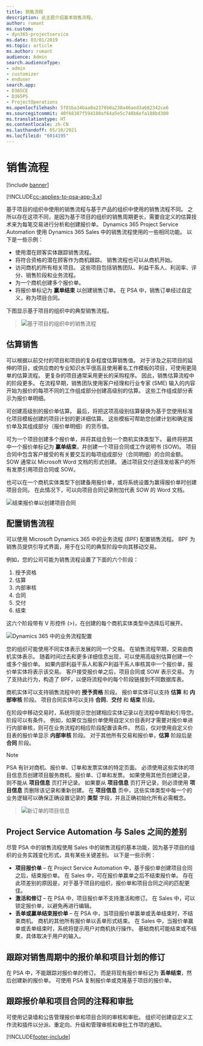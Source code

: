 ```yaml
---
title: 销售流程
description: 此主题介绍基本销售流程。
author: rumant
ms.custom:
- dyn365-projectservice
ms.date: 03/01/2019
ms.topic: article
ms.author: rumant
audience: Admin
search.audienceType:
- admin
- customizer
- enduser
search.app:
- D365CE
- D365PS
- ProjectOperations
ms.openlocfilehash: 5f01ba14baa0a2378b0a230a46aed3a682342ce6
ms.sourcegitcommit: 40f68387f594180af64a5e5c748b6efa188bd300
ms.translationtype: HT
ms.contentlocale: zh-CN
ms.lasthandoff: 05/10/2021
ms.locfileid: "6014195"
---
```

# <a name="sales-processes"></a>销售流程

[!include [banner](../includes/psa-now-project-operations.md)]

[!INCLUDE[cc-applies-to-psa-app-3.x](../includes/cc-applies-to-psa-app-3x.md)]

基于项目的组织中使用的销售流程与基于产品的组织中使用的销售流程不同。 之所以存在这项不同，是因为基于项目的组织的销售周期更长，需要自定义的估算技术来为每笔交易进行分析和创建报价单。 Dynamics 365 Project Service Automation 使用 Dynamics 365 Sales 中的销售流程使用的一些相同功能。 以下是一些示例：

- 使用潜在顾客实体跟踪销售流程。
- 将符合资格的潜在顾客作为商机跟踪。 销售流程也可以从商机开始。
- 访问商机的所有相关项目。 这些项目包括销售团队、利益干系人、利润率、评分、销售阶段和业务流程。
- 为一个商机创建多个报价单。
- 将报价单标记为 **赢单结束** 以创建销售订单。 在 PSA 中，销售订单经过自定义，称为项目合同。

下图显示基于项目的组织中的典型销售流程。

> ![基于项目的组织中的销售流程](media/basic-guide-1.png)

## <a name="estimating-a-sale"></a>估算销售
可以根据以前交付的项目和项目的复杂程度估算销售值。 对于涉及之前项目的延伸的项目，或供应商的专业知识水平很高且使用著名工作模板的项目，可使用更简单的估算流程。 更复杂的项目通常采用更长的采购程序。 因此，销售估算流程中的阶段更多。 在流程早期，销售团队使用客户经理和行业专家 (SME) 输入的内容开始为报价的每项不同的工作组成部分创建高级别的估算。 这些工作组成部分表示为报价单明细。 

可创建高级别的报价单估算。 最后，将把这项高级别估算替换为基于您使用标准化项目模板创建的项目计划的更详细估算。 这些模板可帮助您创建计划和确定报价单及其组成部分（报价单明细）的货币值。 

可为一个项目创建多个报价单，并将其组合到一个商机实体类型下。 最终将把其中一个报价单标记为 **赢单结束**，并创建一个项目合同或工作说明书 (SOW)。 项目合同中包含客户接受的有关要交互的每项组成部分（合同明细）的合同金额。 SOW 通常以 Microsoft Word 文档的形式创建。 通过项目交付途径发给客户的所有发票引用项目合同或 SOW。

也可以在一个商机实体类型下创建备用报价单，或将系统设置为赢得报价单时创建项目合同。 在此情况下，可以向项目合同记录附加代表 SOW 的 Word 文档。

![结束报价单以创建项目合同](media/basic-guide-2.png)

## <a name="configuring-the-sales-process"></a>配置销售流程
可以使用 Microsoft Dynamics 365 中的业务流程 (BPF) 配置销售流程。 BPF 为销售员提供引导式界面，用于在公司的典型阶段中向其移动交易。

例如，您的公司可能为销售流程设置了下面的六个阶段：

1. 授予资格
2. 估算
3. 内部审核
4. 合同
5. 交付
6. 结束

这六个阶段带有 V 形控件 (\>)，在创建的每个商机实体类型中选择后可展开。

![Dynamics 365 中的业务流程配置](media/basic-guide-3.png)
 
您的组织可能使用不同实体表示发展的同一个交易。 在销售流程早期，交易由商机实体表示。 随着时间过去和更多详细信息出现，可以使用高级别估算创建一个或多个报价单。 如果内部利益干系人和客户利益干系人审核其中一个报价单，报价单实体将表示该交易。 客户接受报价单之后，项目合同或 SOW 表示交易。 为了支持此行为，构造了 BPF，以便将流程中的每个阶段链接到不同数据库表。

商机实体可以支持销售流程中的 **授予资格** 阶段。 报价单实体可以支持 **估算** 和 **内部审核** 阶段。 项目合同实体可以支持 **合同**、**交付** 和 **结束** 阶段。

在阶段中移动交易时，系统将提示您创建相应实体记录以在流程中帮助和引导您。 阶段可以有条件。 例如，如果仅当报价单使用自定义价目表时才需要对报价单进行内部审核，则可在业务流程的相应阶段配置该条件。 然后，仅对使用自定义价目表的报价单显示 **内部审核** 阶段。 对于其他所有交易和报价单，**估算** 阶段后是 **合同** 阶段。

> [!NOTE]
> PSA 有针对商机、报价单、订单和发票实体的特定页面。 必须使用这些实体的项目信息页创建项目服务商机、报价单、订单和发票。 如果使用其他页创建记录，则不能从 **项目信息** 页打开记录。 如果要从 **项目信息** 页打开记录，则必须使用 **项目信息** 页删除该记录和重新创建。 在 **项目信息** 页中，这些实体类型中每一个的业务逻辑可以确保正确设置记录的 **类型** 字段，并且正确初始化所有必需概念。

> ![新订单的项目信息](media/basic-guide-4.png)
 
## <a name="differences-between-project-service-automation-and-sales"></a>Project Service Automation 与 Sales 之间的差别
尽管 PSA 中的销售流程使用 Sales 中的销售流程的基本功能，因为基于项目的组织的业务实践变化形式，具有某些关键差别。 以下是一些示例：

- **项目报价单** – 在 Project Service Automation 中，基于报价单创建项目合同之后，结束报价单。 在 Sales 中，可在报价单赢单之后不结束报价单。 存在此项差别的原因是，对于基于项目的组织，报价单和项目合同之间的匹配更佳。 
- **激活和修订** – 在 PSA 中，项目报价单不支持激活和修订。 在 Sales 中，可以锁定报价单，以避免再进行编辑。
- **丢单或赢单结束报价单** – 在 PSA 中，当项目报价单赢单或丢单结束时，不结束商机。 商机的其他所有报价单以丢单形式结束。 在 Sales 中，当报价单赢单或丢单结束时，系统将提示用户对商机执行操作。 基础商机可能结束或不结束，具体取决于用户的输入。

## <a name="tracking-revisions-to-quotes-and-project-plans-in-the-sales-cycle"></a>跟踪对销售周期中的报价单和项目计划的修订
在 PSA 中，不能跟踪对报价单的修订。 而是将现有报价单标记为 **丢单结束**，然后创建新的报价单。 可使用 PSA 复制报价单或克隆基于项目的报价单。

## <a name="tracking-comments-and-approvals-of-quotes-and-project-contracts"></a>跟踪报价单和项目合同的注释和审批
可使用记录墙和公告管理报价单和项目合同的审核和审批。 组织可创建自定义工作流和插件以分派、重定向、升级和管理审核和审批工作项的通知。


[!INCLUDE[footer-include](../includes/footer-banner.md)]